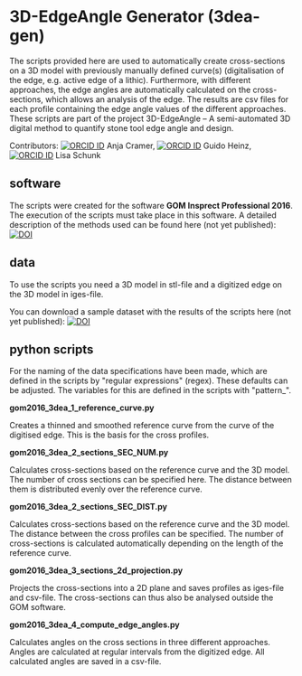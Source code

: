 # 3D-EdgeAngle Generator (3dea-gen)

The scripts provided here are used to automatically create cross-sections on a 3D model with previously manually defined curve(s) (digitalisation of the edge, e.g. active edge of a lithic). Furthermore, with different approaches, the edge angles are automatically calculated on the cross-sections, which allows an analysis of the edge. The results are csv files for each profile containing the edge angle values of the different approaches.
These scripts are part of the project 3D-EdgeAngle – A semi-automated 3D digital method to quantify stone tool edge angle and design. 

Contributors: [![ORCID ID](http://info.orcid.org/wp-content/uploads/2019/11/orcid_16x16.png)](http://orcid.org/0000-0002-5232-1944) Anja Cramer, [![ORCID ID](http://info.orcid.org/wp-content/uploads/2019/11/orcid_16x16.png)](http://orcid.org/0000-0003-2175-9908) Guido Heinz, [![ORCID ID](https://info.orcid.org/wp-content/uploads/2019/11/orcid_16x16.png)](http://orcid.org/0000-0002-2193-7340) Lisa Schunk

## software

The scripts were created for the software **GOM Insprect Professional 2016**. The execution of the scripts must take place in this software. A detailed description of the methods used can be found here (not yet published): [![DOI](https://zenodo.org/badge/DOI/10.5281/xxx.svg)](https://doi.org/10.5281/zenodo.xxx)

## data

To use the scripts you need a 3D model in stl-file and a digitized edge on the 3D model in iges-file.

You can download a sample dataset with the results of the scripts here (not yet published): [![DOI](https://zenodo.org/badge/DOI/10.5281/zenodo.7360011.svg)](https://doi.org/10.5281/zenodo.7360011)

## python scripts

For the naming of the data specifications have been made, which are defined in the scripts by "regular expressions" (regex). These defaults can be adjusted. The variables for this are defined in the scripts with "pattern_". 

**gom2016_3dea_1_reference_curve.py**

Creates a thinned and smoothed reference curve from the curve of the digitised edge. This is the basis for the cross profiles.

**gom2016_3dea_2_sections_SEC_NUM.py**

Calculates cross-sections based on the reference curve and the 3D model. 
The number of cross sections can be specified here. The distance between them is distributed evenly over the reference curve. 

**gom2016_3dea_2_sections_SEC_DIST.py**

Calculates cross-sections based on the reference curve and the 3D model. The distance between the cross profiles can be specified. The number of cross-sections is calculated automatically depending on the length of the reference curve.

**gom2016_3dea_3_sections_2d_projection.py**

Projects the cross-sections into a 2D plane and saves profiles as iges-file and csv-file. The cross-sections can thus also be analysed outside the GOM software.

**gom2016_3dea_4_compute_edge_angles.py**

Calculates angles on the cross sections in three different approaches. Angles are calculated at regular intervals from the digitized edge. All calculated angles are saved in a csv-file.

